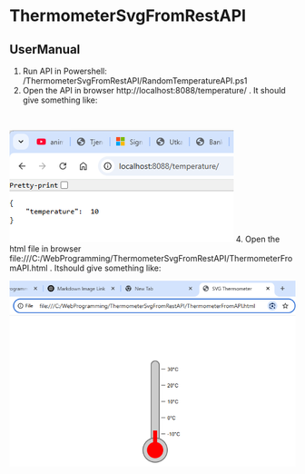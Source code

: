 # ThermometerSvgFromRestAPI

## UserManual

1. Run API in Powershell: /ThermometerSvgFromRestAPI/RandomTemperatureAPI.ps1
2. Open the API in browser http://localhost:8088/temperature/ . It should give something like:
<br>

![API in Browser](images/APIInBrowser.png)
4. Open the html file in browser file:///C:/WebProgramming/ThermometerSvgFromRestAPI/ThermometerFromAPI.html . Itshould give something like:
<br>

![API in Browser](images/ThermometerInBrowser.png)
